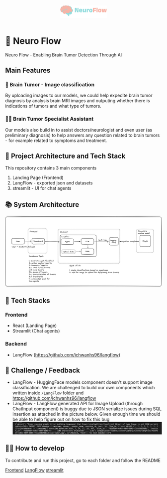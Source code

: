 <h1 align="center">
    <a href="#">
        <img src="./NeuroFlows.svg" style="margin-top:10px;margin-bottom:10px;width:150px;" alt="Neuro Flow Logo" width="1500">
    </a>
</h1>

# 🧠 Neuro Flow
Neuro Flow - Enabling Brain Tumor Detection Through AI

## Main Features
### 🩻 Brain Tumor - Image classification 
By uploading images to our models, we could help expedite brain tumor diagnosis by analysis brain MRI images and outputing whether there is indications of tumors and what type of tumors.

### 🧑‍⚕️ Brain Tumor Specialist Assistant 
Our models also build in to assist doctors/neurologist and even user (as preliminary diagnosis) to help answers any question related to brain tumors - for example related to symptoms and treatment.

## 🔨 Project Architecture and Tech Stack
This repository contains 3 main components
1. Landing Page (Frontend)
2. LangFlow - exported json and datasets
3. streamlit - UI for chat agents


## 📚 System Architecture
![alt architecture diagram](architecture.png)

## 🚀 Tech Stacks
### Frontend
- React (Landing Page)
- Streamlit (Chat agents)

### Backend
- LangFlow (https://github.com/ichwanhs96/langflow)

## 📝 Challenge / Feedback
- LangFlow - HuggingFace models component doesn't support image classification. We are challenged to build our own components which written inside `/LangFlow` folder and https://github.com/ichwanhs96/langflow 
- LangFlow - LangFlow generated API for Image Upload (through ChatInput component) is buggy due to JSON serialize issues during SQL insertion as attached in the picture below. Given enough time we should be able to help figure out on how to fix this bug
![alt bug file upload API](bug-file-upload.png)

## 🧑‍💻 How to develop
To contribute and run this project, go to each folder and follow the README

[Frontend](/Frontend/README.md)
[LangFlow](/LangFlow/README.md)
[streamlit](/streamlit/README.md)